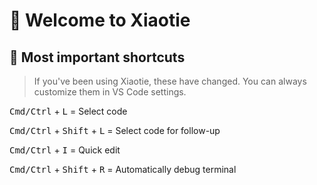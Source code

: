 # 👋 Welcome to Xiaotie

## 🔑 Most important shortcuts

> If you've been using Xiaotie, these have changed. You can always customize them in VS Code settings.

<kbd>Cmd/Ctrl</kbd> + <kbd>L</kbd> = Select code

<kbd>Cmd/Ctrl</kbd> + <kbd>Shift</kbd> + <kbd>L</kbd> = Select code for follow-up

<kbd>Cmd/Ctrl</kbd> + <kbd>I</kbd> = Quick edit

<kbd>Cmd/Ctrl</kbd> + <kbd>Shift</kbd> + <kbd>R</kbd> = Automatically debug terminal

[//]: # (## ❗️ Before you get started)

[//]: # ()
[//]: # (Continue is currently in the left sidebar, but we recommend moving it to the right. This way it won't cover your file explorer. You can move it back at any time.)

[//]: # ()
[//]: # (![Move Continue to right sidebar]&#40;./sidebar.gif&#41;)

[//]: # ()
[//]: # (## ⚡️ Setting up tab autocomplete)

[//]: # ()
[//]: # (1. Download [Ollama]&#40;https://ollama.ai&#41;)

[//]: # (2. Download starcoder:3b by running `ollama run starcoder:3b` in the terminal)

[//]: # (3. That's it! You can disable autocomplete at any time by clicking the `Continue` button in the status bar &#40;bottom right of the VS Code window&#41;)

[//]: # ()
[//]: # (> Learn how to customize your autocomplete experience in [our walkthrough]&#40;https://continue.dev/docs/walkthroughs/tab-autocomplete&#41;)

[//]: # ()
[//]: # (![Autocomplete]&#40;./autocomplete.gif&#41;)
